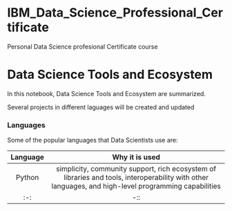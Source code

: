 # IBM_Data_Science_Professional_Certificate
Personal Data Science profesional Certificate course

# Data Science Tools and Ecosystem

In this notebook, Data Science Tools and Ecosystem are summarized.

Several projects in different laguages will be created and updated

### Languages

Some of the popular languages that Data Scientists use are:

|Language|Why it is used|
|:-:|:-:|
|Python|simplicity, community support, rich ecosystem of libraries and tools, interoperability with other languages, and high-level programming capabilities|
|:-:|-::|